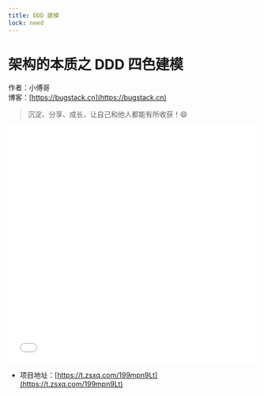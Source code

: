 ```yaml
---
title: DDD 建模
lock: need
---
```


# 架构的本质之 DDD 四色建模

作者：小傅哥
<br/>博客：[https://bugstack.cn](https://bugstack.cn)

> 沉淀、分享、成长，让自己和他人都能有所收获！😄

<iframe id="B-Video" src="//player.bilibili.com/player.html?isOutside=true&aid=1154849743&bvid=BV1yZ421s7En&cid=1550075616&p=1" scrolling="no" border="0" frameborder="no" framespacing="0" allowfullscreen="true" width="100%" height="480"> </iframe>

- 项目地址：[https://t.zsxq.com/199mpn9Lt](https://t.zsxq.com/199mpn9Lt)